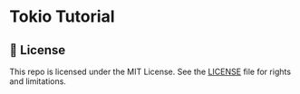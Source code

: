 # Tokio Tutorial

## 📄 License

This repo is licensed under the MIT License. See the [LICENSE](LICENSE.md) file for rights and limitations.
